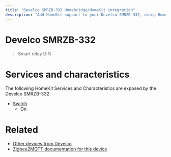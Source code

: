 ```yaml
---
title: "Develco SMRZB-332 Homebridge/HomeKit integration"
description: "Add HomeKit support to your Develco SMRZB-332, using Homebridge, Zigbee2MQTT and homebridge-z2m."
---
```

<!---
This file has been GENERATED using src/docgen/docgen.ts
DO NOT EDIT THIS FILE MANUALLY!
-->
# Develco SMRZB-332
> Smart relay DIN


# Services and characteristics
The following HomeKit Services and Characteristics are exposed by
the Develco SMRZB-332

* [Switch](../../switch.md)
  * On


# Related
* [Other devices from Develco](../index.md#develco)
* [Zigbee2MQTT documentation for this device](https://www.zigbee2mqtt.io/devices/SMRZB-332.html)